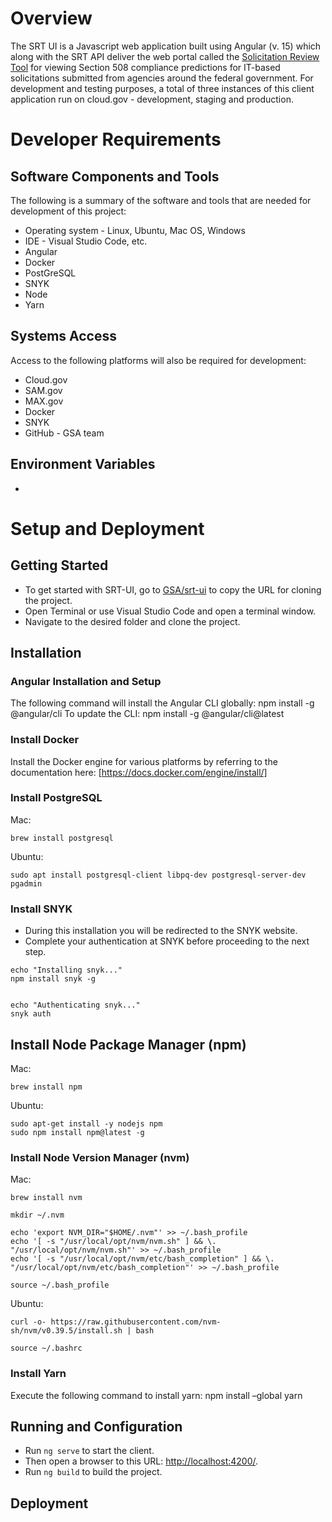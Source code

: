 # Overview 
The SRT UI is a Javascript web application built using Angular (v. 15) which along with the SRT API deliver the web portal called the [Solicitation Review Tool](https://srt.app.cloud.gov/auth) for viewing Section 508 compliance predictions for IT-based solicitations submitted from agencies around the federal government. For development and testing purposes, a total of three instances of this client application run on cloud.gov - development, staging and production. 
# Developer Requirements 
## Software Components and Tools 
The following is a summary of the software and tools that are needed for development of this project: 
* Operating system - Linux, Ubuntu, Mac OS, Windows 
* IDE - Visual Studio Code, etc. 
* Angular 
* Docker 
* PostGreSQL
* SNYK 
* Node 
* Yarn 
## Systems Access 
Access to the following platforms will also be required for development: 
* Cloud.gov 
* SAM.gov 
* MAX.gov 
* Docker 
* SNYK 
* GitHub - GSA team 
## Environment Variables 
* 
# Setup and Deployment  
## Getting Started
* To get started with SRT-UI, go to [GSA/srt-ui](https://github.com/GSA/srt-ui) to copy the URL for cloning the project. 
* Open Terminal or use Visual Studio Code and open a terminal window. 
* Navigate to the desired folder and clone the project. 
## Installation 
### Angular Installation and Setup
The following command will install the Angular CLI globally: 
    npm install -g @angular/cli
To update the CLI: 
    npm install -g @angular/cli@latest 
### Install Docker
Install the Docker engine for various platforms by referring to the documentation here: [https://docs.docker.com/engine/install/] 
### Install PostgreSQL
Mac:
```
brew install postgresql
```

Ubuntu:
```
sudo apt install postgresql-client libpq-dev postgresql-server-dev pgadmin
```
### Install SNYK
* During this installation you will be redirected to the SNYK website.
* Complete your authentication at SNYK before proceeding to the next step.
```
echo "Installing snyk..."
npm install snyk -g


echo "Authenticating snyk..."
snyk auth
```
## Install Node Package Manager (npm)
Mac:
```
brew install npm
```
Ubuntu:
```
sudo apt-get install -y nodejs npm
sudo npm install npm@latest -g
```
### Install Node Version Manager (nvm)
Mac:
```
brew install nvm

mkdir ~/.nvm

echo 'export NVM_DIR="$HOME/.nvm"' >> ~/.bash_profile
echo '[ -s "/usr/local/opt/nvm/nvm.sh" ] && \. "/usr/local/opt/nvm/nvm.sh"' >> ~/.bash_profile
echo '[ -s "/usr/local/opt/nvm/etc/bash_completion" ] && \. "/usr/local/opt/nvm/etc/bash_completion"' >> ~/.bash_profile

source ~/.bash_profile
```
Ubuntu:
```
curl -o- https://raw.githubusercontent.com/nvm-sh/nvm/v0.39.5/install.sh | bash

source ~/.bashrc
```
### Install Yarn 
Execute the following command to install yarn: 
    npm install –global yarn 
## Running and Configuration 
* Run `ng serve` to start the client. 
* Then open a browser to this URL: <http://localhost:4200/>. 
* Run `ng build` to build the project. 
## Deployment 
